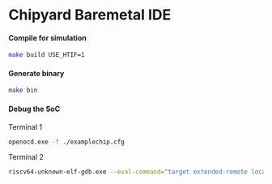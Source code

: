 # Chipyard Baremetal IDE

#### Compile for simulation

```bash
make build USE_HTIF=1
```

#### Generate binary

```bash
make bin
```

#### Debug the SoC

Terminal 1

```bash
openocd.exe -f ./examplechip.cfg
```

Terminal 2

```bash
riscv64-unknown-elf-gdb.exe --eval-command="target extended-remote localhost:3333"
```
